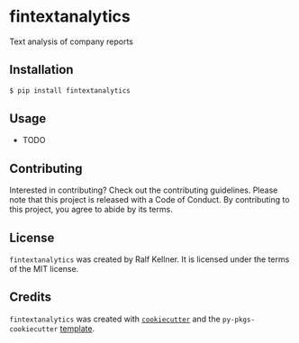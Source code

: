 # fintextanalytics

Text analysis of company reports

## Installation

```bash
$ pip install fintextanalytics
```

## Usage

- TODO

## Contributing

Interested in contributing? Check out the contributing guidelines. Please note that this project is released with a Code of Conduct. By contributing to this project, you agree to abide by its terms.

## License

`fintextanalytics` was created by Ralf Kellner. It is licensed under the terms of the MIT license.

## Credits

`fintextanalytics` was created with [`cookiecutter`](https://cookiecutter.readthedocs.io/en/latest/) and the `py-pkgs-cookiecutter` [template](https://github.com/py-pkgs/py-pkgs-cookiecutter).
